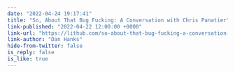 ```yaml
---
date: "2022-04-24 19:17:41"
title: "So, About That Bug Fucking: A Conversation with Chris Panatier"
link-published: "2022-04-22 12:00:00 +0000"
link-url: "https://lithub.com/so-about-that-bug-fucking-a-conversation-with-chris-panatier/"
link-author: "Dan Hanks"
hide-from-twitter: false
is_reply: false
is_like: true
---
```


